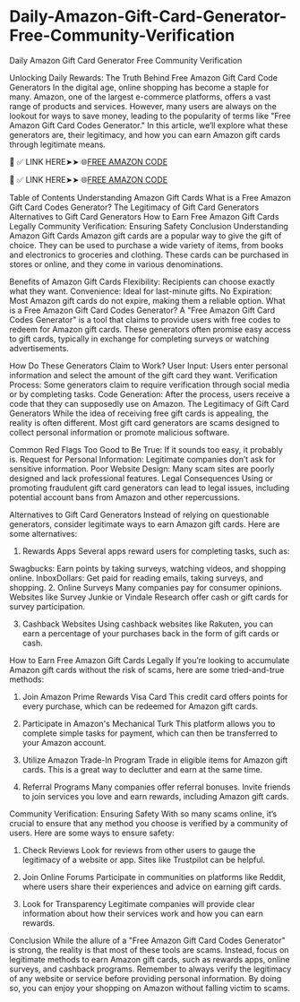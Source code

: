 # Daily-Amazon-Gift-Card-Generator-Free-Community-Verification
Daily Amazon Gift Card Generator Free Community Verification

Unlocking Daily Rewards: The Truth Behind Free Amazon Gift Card Code Generators
In the digital age, online shopping has become a staple for many. Amazon, one of the largest e-commerce platforms, offers a vast range of products and services. However, many users are always on the lookout for ways to save money, leading to the popularity of terms like "Free Amazon Gift Card Codes Generator." In this article, we’ll explore what these generators are, their legitimacy, and how you can earn Amazon gift cards through legitimate means.


📌 ✅ LINK HERE➤➤ 🌐[FREE AMAZON CODE](https://tinyurl.com/5fcf7xtz)

📌 ✅ LINK HERE➤➤ 🌐[FREE AMAZON CODE](https://tinyurl.com/5fcf7xtz)


Table of Contents
Understanding Amazon Gift Cards
What is a Free Amazon Gift Card Codes Generator?
The Legitimacy of Gift Card Generators
Alternatives to Gift Card Generators
How to Earn Free Amazon Gift Cards Legally
Community Verification: Ensuring Safety
Conclusion
Understanding Amazon Gift Cards
Amazon gift cards are a popular way to give the gift of choice. They can be used to purchase a wide variety of items, from books and electronics to groceries and clothing. These cards can be purchased in stores or online, and they come in various denominations.

Benefits of Amazon Gift Cards
Flexibility: Recipients can choose exactly what they want.
Convenience: Ideal for last-minute gifts.
No Expiration: Most Amazon gift cards do not expire, making them a reliable option.
What is a Free Amazon Gift Card Codes Generator?
A "Free Amazon Gift Card Codes Generator" is a tool that claims to provide users with free codes to redeem for Amazon gift cards. These generators often promise easy access to gift cards, typically in exchange for completing surveys or watching advertisements.

How Do These Generators Claim to Work?
User Input: Users enter personal information and select the amount of the gift card they want.
Verification Process: Some generators claim to require verification through social media or by completing tasks.
Code Generation: After the process, users receive a code that they can supposedly use on Amazon.
The Legitimacy of Gift Card Generators
While the idea of receiving free gift cards is appealing, the reality is often different. Most gift card generators are scams designed to collect personal information or promote malicious software.

Common Red Flags
Too Good to Be True: If it sounds too easy, it probably is.
Request for Personal Information: Legitimate companies don’t ask for sensitive information.
Poor Website Design: Many scam sites are poorly designed and lack professional features.
Legal Consequences
Using or promoting fraudulent gift card generators can lead to legal issues, including potential account bans from Amazon and other repercussions.

Alternatives to Gift Card Generators
Instead of relying on questionable generators, consider legitimate ways to earn Amazon gift cards. Here are some alternatives:

1. Rewards Apps
Several apps reward users for completing tasks, such as:

Swagbucks: Earn points by taking surveys, watching videos, and shopping online.
InboxDollars: Get paid for reading emails, taking surveys, and shopping.
2. Online Surveys
Many companies pay for consumer opinions. Websites like Survey Junkie or Vindale Research offer cash or gift cards for survey participation.

3. Cashback Websites
Using cashback websites like Rakuten, you can earn a percentage of your purchases back in the form of gift cards or cash.

How to Earn Free Amazon Gift Cards Legally
If you’re looking to accumulate Amazon gift cards without the risk of scams, here are some tried-and-true methods:

1. Join Amazon Prime Rewards Visa Card
This credit card offers points for every purchase, which can be redeemed for Amazon gift cards.

2. Participate in Amazon's Mechanical Turk
This platform allows you to complete simple tasks for payment, which can then be transferred to your Amazon account.

3. Utilize Amazon Trade-In Program
Trade in eligible items for Amazon gift cards. This is a great way to declutter and earn at the same time.

4. Referral Programs
Many companies offer referral bonuses. Invite friends to join services you love and earn rewards, including Amazon gift cards.

Community Verification: Ensuring Safety
With so many scams online, it’s crucial to ensure that any method you choose is verified by a community of users. Here are some ways to ensure safety:

1. Check Reviews
Look for reviews from other users to gauge the legitimacy of a website or app. Sites like Trustpilot can be helpful.

2. Join Online Forums
Participate in communities on platforms like Reddit, where users share their experiences and advice on earning gift cards.

3. Look for Transparency
Legitimate companies will provide clear information about how their services work and how you can earn rewards.

Conclusion
While the allure of a "Free Amazon Gift Card Codes Generator" is strong, the reality is that most of these tools are scams. Instead, focus on legitimate methods to earn Amazon gift cards, such as rewards apps, online surveys, and cashback programs. Remember to always verify the legitimacy of any website or service before providing personal information. By doing so, you can enjoy your shopping on Amazon without falling victim to scams.
